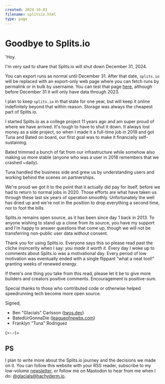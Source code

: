 ```yaml
---
created: 2024-10-03
filename: splitsio.html
type: page
---
```


# Goodbye to Splits.io

'Hoy.

I'm very sad to share that Splits.io will shut down December 31, 2024.

You can export runs as normal until December 31. After that date, `splits.io` will be replaced with an export-only web page where you can fetch runs by permalink or in bulk by username. You can test that page [here](https://retriever.splits.io), although before December 31 it will only have data through 2023.

I plan to keep `splits.io` in that state for one year, but will keep it online indefinitely beyond that within reason. Storage was always the cheapest part of Splits.io.

I started Splits.io as a college project 11 years ago and am super proud of where we have arrived. It's tough to have to shut it down. It always lost money as a side project, so when I made it a full-time job in 2019 and got Tuna and Bated on board, our first goal was to make it financially self-sustaining.

Bated trimmed a bunch of fat from our infrastructure while somehow also making us more stable (anyone who was a user in 2018 remembers that we crashed ~daily).

Tuna handled the business side and grew us by understanding users and working behind the scenes on partnerships.

We're proud we got it to the point that it actually did pay for itself, before we had to return to normal jobs in 2020. Those efforts are what have taken us through these last six years of operation smoothly. Unfortunately the well has dried up and we're not in the position to drop everything a second time, nor to foot the bills.

Splits.io remains open source, as it has been since day 1 back in 2013. To anyone wishing to stand up a clone from its source, you have my support and I'm happy to answer questions that come up, though we will not be transferring non-public user data without consent.

Thank you for using Splits.io. Everyone says this so please read past the cliche insincerity when I say: _you made it worth it._ Every day I woke up to comments about Splits.io was a motivational day. Every period of low motivation was eventually ended with a single flippant "what a neat tool!" granting weeks of renewed energy.

If there's one thing you take from this read, please let it be to give more builders and creators positive comments. Encouragement is positive-sum.

Special thanks to those who contributed code or otherwise helped speedrunning tech become more open source.

Signed,

- Ben "Glacials" Carlsson ([twos.dev](https://twos.dev))
- BatedUrGonnaDie ([leagueofnewbs.com](https://leagueofnewbs.com/))
- Franklyn "Tuna" Rodriguez

(>-.-)>

## PS

I plan to write more about the Splits.io journey and the decisions we made on it.
You can follow this website with your RSS reader,
subscribe to my low-volume [newsletter](/newsletter.html),
or follow me on Mastodon to hear from me when I do: [@glacials@hachyderm.io](https://hachyderm.io/@glacials).
